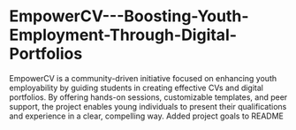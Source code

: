 # EmpowerCV---Boosting-Youth-Employment-Through-Digital-Portfolios
EmpowerCV is a community-driven initiative focused on enhancing youth employability by guiding students in creating effective CVs and digital portfolios. By offering hands-on sessions, customizable templates, and peer support, the project enables young individuals to present their qualifications and experience in a clear, compelling way.
Added project goals to README
